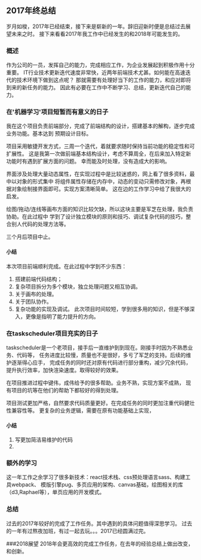 ## 2017年终总结

岁月如梭，2017年已经结束，接下来是崭新的一年。辞旧迎新时便是总结过去展望未来之时。
接下来看看2017年我工作中已经发生的和2018年可能发生的。

### 概述
作为公司的一员，发挥自己的能力，完成相应工作，为企业发展起到积极作用十分重要。
IT行业技术更新迭代速度非常快，近两年前端技术尤甚。如何能在高速迭代的技术环境下做到这点呢？
那就需要有处理好当下的工作的能力，和应对即将到来的新任务的能力。
因此有必要在工作中不断学习、总结，更新迭代自己的能力。

### 在'机器学习'项目短暂而有意义的日子
我在这个项目负责前端部分，完成了前端结构的设计，搭建基本的解构，逐步完成业务功能。基本达到
预期设计目标。

项目采用敏捷开发方式，三周一个迭代，着就要求随时保持当前功能的稳定性和可扩展性。
这是我第一次做前端基本结构设计，考虑不算周全，在后来加入特定新功能时有遇到扩展方面的问题。
幸而能及时处理，没有造成大的影响。

界面涉及处理大量动态属性，在实现过程中是比较迷惑的，网上看了很多资料，最中以对象的形式集中
将组件属性存储在内存中，动态的变动只需修改对象，再根据对象绘制接界面即可。实现方案清晰简单。
这在边的工作学习中给了我很大的启发。

绘图/拖动/连线等画布方面的知识比较欠缺，所以这块主要是军芝在处理，我负责协助。在此过程中
学到了设计独立模块的原则和技巧、调试复杂代码的技巧，整合别人代码的处理方法等。

三个月后项目中止。

#### 小结
本次项目前端顺利完成。在此过程中学到不少东西：
1. 搭建前端代码结构；
2. 复杂项目拆分为多个模块，独立处理问题又相互协调。
3. 关于画布的处理。
4. 关于团队协作。
5. 复杂功能的实现及调试。
此次项目时间较短，学到很多用的知识，但是不够深入，更像是指明了能力提升的方向。

### 在taskscheduler项目充实的日子
taskscheduler是一个老项目，接手后一直维护到到现在。刚接手时因为不熟悉业务、代码等，
任务进度比较慢，质量也不是很好，多亏了军芝的支持。后续的维护逐渐得心应手，
完成任务的同时还对原有代码进行部分重构，减少冗余代码，提升执行效率，加快渲染速度。取得较好的效果。

在项目推进过程中键伟，成伟给予的很多帮助。业务不熟，实现方案不成熟，
现有项目的坑等在他们的帮助下都较好的得到处理。

项目测试更加严格，自然要求代码质量更好。在完成任务的同时更加注重代码健壮性兼容性等。
更复杂的业务逻辑，需要在原有功能基础上实现，


#### 小结

1. 写更加简洁易维护的代码
2.

### 额外的学习
这一年工作之余学习了很多新技术：react技术栈、css预处理语言sass、构建工具webpack、
模版引擎pug、多页应用的架构、canvas基础，绘图相关的库（d3,Raphael等），单页应用的开发模式。


### 总结
过去的2017年较好的完成了工作任务。其中遇到的具体问题值得深思学习。
过去的一年有过熬夜加班，有过一起去玩。。。2017已经圆满过完。


###2018展望
2018年会更高效的完成工作任务，在去年的经验总结上做出改变，和创新。
